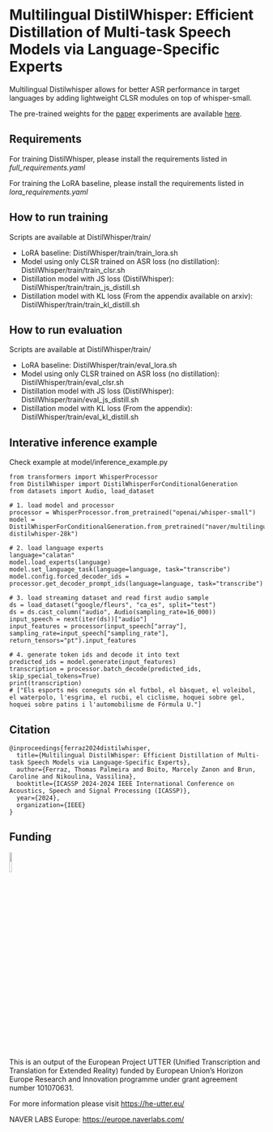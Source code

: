 # Multilingual DistilWhisper: Efficient Distillation of Multi-task Speech Models via Language-Specific Experts

Multilingual Distilwhisper allows for better ASR performance in target languages by adding lightweight CLSR modules on top of whisper-small.

The pre-trained weights for the [paper](https://arxiv.org/abs/2311.01070) experiments are available [here](https://huggingface.co/collections/naver/multilingual-distilwhisper-6576ecae8d209fc6a767d9e7).


## Requirements

For training DistilWhisper, please install the requirements listed in *full_requirements.yaml*

For training the LoRA baseline, please install the requirements listed in *lora_requirements.yaml*

## How to run training

Scripts are available at DistilWhisper/train/
* LoRA baseline: DistilWhisper/train/train_lora.sh
* Model using only CLSR trained on ASR loss (no distillation): DistilWhisper/train/train_clsr.sh
* Distillation model with JS loss (DistilWhisper): DistilWhisper/train/train_js_distill.sh
* Distillation model with KL loss (From the appendix available on arxiv): DistilWhisper/train/train_kl_distill.sh

## How to run evaluation

Scripts are available at DistilWhisper/train/
* LoRA baseline: DistilWhisper/train/eval_lora.sh
* Model using only CLSR trained on ASR loss (no distillation): DistilWhisper/train/eval_clsr.sh
* Distillation model with JS loss (DistilWhisper): DistilWhisper/train/eval_js_distill.sh
* Distillation model with KL loss (From the appendix): DistilWhisper/train/eval_kl_distill.sh

## Interative inference example

Check example at model/inference_example.py

```
from transformers import WhisperProcessor
from DistilWhisper import DistilWhisperForConditionalGeneration
from datasets import Audio, load_dataset

# 1. load model and processor
processor = WhisperProcessor.from_pretrained("openai/whisper-small")
model = DistilWhisperForConditionalGeneration.from_pretrained("naver/multilingual-distilwhisper-28k")

# 2. load language experts 
language="calatan"
model.load_experts(language)
model.set_language_task(language=language, task="transcribe")
model.config.forced_decoder_ids = processor.get_decoder_prompt_ids(language=language, task="transcribe")

# 3. load streaming dataset and read first audio sample
ds = load_dataset("google/fleurs", "ca_es", split="test")
ds = ds.cast_column("audio", Audio(sampling_rate=16_000))
input_speech = next(iter(ds))["audio"]
input_features = processor(input_speech["array"], sampling_rate=input_speech["sampling_rate"], return_tensors="pt").input_features

# 4. generate token ids and decode it into text
predicted_ids = model.generate(input_features)
transcription = processor.batch_decode(predicted_ids, skip_special_tokens=True)
print(transcription)
# ["Els esports més coneguts són el futbol, el bàsquet, el voleibol, el waterpolo, l'esgrima, el rucbi, el ciclisme, hoquei sobre gel, hoquei sobre patins i l'automobilisme de Fórmula U."]
```

## Citation
```
@inproceedings{ferraz2024distilwhisper,
  title={Multilingual DistilWhisper: Efficient Distillation of Multi-task Speech Models via Language-Specific Experts},
  author={Ferraz, Thomas Palmeira and Boito, Marcely Zanon and Brun, Caroline and Nikoulina, Vassilina},
  booktitle={ICASSP 2024-2024 IEEE International Conference on Acoustics, Speech and Signal Processing (ICASSP)},
  year={2024},
  organization={IEEE}
}
```

## Funding
<img src="https://upload.wikimedia.org/wikipedia/commons/thumb/b/b7/Flag_of_Europe.svg/1200px-Flag_of_Europe.svg.png" width=10% height=10%> 

This is an output of the European Project UTTER (Unified Transcription and Translation for Extended Reality) funded by European Union’s Horizon Europe Research and Innovation programme under grant agreement number 101070631.

For more information please visit https://he-utter.eu/

NAVER LABS Europe: https://europe.naverlabs.com/

